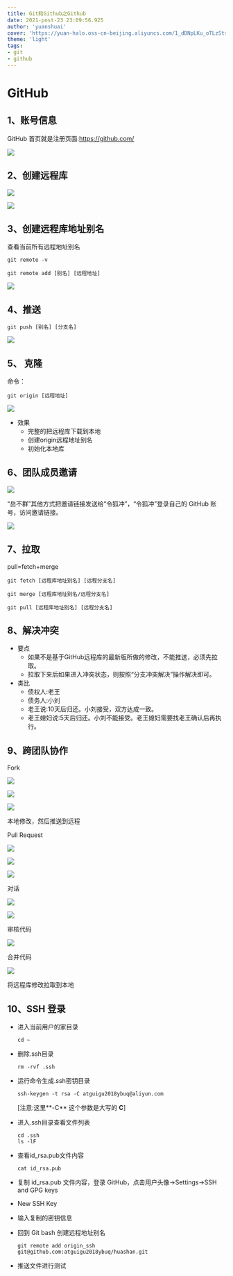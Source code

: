 ```yaml
---
title: Git和Github之Github
date: 2021-post-23 23:09:56.925
author: 'yuanshuai'
cover: 'https://yuan-halo.oss-cn-beijing.aliyuncs.com/1_dDNpLKu_oTLzStsDTnkJ-g.png'
theme: 'light'
tags: 
- git
- github
---
```


# **GitHub**

## **1**、账号信息

GitHub 首页就是注册页面:https://github.com/

![](https://hexobbblog.oss-cn-beijing.aliyuncs.com/images/git_github/40.png)

## 2、创建远程库

![](https://hexobbblog.oss-cn-beijing.aliyuncs.com/images/git_github/41.png)

![](https://hexobbblog.oss-cn-beijing.aliyuncs.com/images/git_github/42.png)

## 3、创建远程库地址别名

查看当前所有远程地址别名

```shell
git remote -v
```

```shell
git remote add [别名] [远程地址]
```

![](https://hexobbblog.oss-cn-beijing.aliyuncs.com/images/git_github/43.png)

## 4、推送

```shell
git push [别名] [分支名]
```

![](https://hexobbblog.oss-cn-beijing.aliyuncs.com/images/git_github/44.png)

## 5、 克隆

命令：

```shell
git origin [远程地址]
```

![](https://hexobbblog.oss-cn-beijing.aliyuncs.com/images/git_github/45.png)

- 效果
  - 完整的把远程库下载到本地
  - 创建origin远程地址别名
  - 初始化本地库

## 6、团队成员邀请

![](https://hexobbblog.oss-cn-beijing.aliyuncs.com/images/git_github/46.png)

“岳不群”其他方式把邀请链接发送给“令狐冲”，“令狐冲”登录自己的 GitHub 账号，访问邀请链接。

![](https://hexobbblog.oss-cn-beijing.aliyuncs.com/images/git_github/47.png)

## 7、拉取

 pull=fetch+merge

```shell
git fetch [远程库地址别名] [远程分支名]

git merge [远程库地址别名/远程分支名]

git pull [远程库地址别名] [远程分支名]
```

## 8、解决冲突

- 要点
  - 如果不是基于GitHub远程库的最新版所做的修改，不能推送，必须先拉取。
  - 拉取下来后如果进入冲突状态，则按照“分支冲突解决”操作解决即可。
- 类比
  - 债权人:老王
  - 债务人:小刘
  - 老王说:10天后归还。小刘接受，双方达成一致。
  - 老王媳妇说:5天后归还。小刘不能接受。老王媳妇需要找老王确认后再执行。

## 9、跨团队协作

Fork

![](https://hexobbblog.oss-cn-beijing.aliyuncs.com/images/git_github/48.png)

![](https://hexobbblog.oss-cn-beijing.aliyuncs.com/images/git_github/49.png)

![](https://hexobbblog.oss-cn-beijing.aliyuncs.com/images/git_github/50.png)

本地修改，然后推送到远程

Pull Request

![](https://hexobbblog.oss-cn-beijing.aliyuncs.com/images/git_github/51.png)

![](https://hexobbblog.oss-cn-beijing.aliyuncs.com/images/git_github/52.png)

![](https://hexobbblog.oss-cn-beijing.aliyuncs.com/images/git_github/53.png)

对话

![](https://hexobbblog.oss-cn-beijing.aliyuncs.com/images/git_github/54.png)

![](https://hexobbblog.oss-cn-beijing.aliyuncs.com/images/git_github/55.png)

审核代码

![](https://hexobbblog.oss-cn-beijing.aliyuncs.com/images/git_github/56.png)

合并代码

![](https://hexobbblog.oss-cn-beijing.aliyuncs.com/images/git_github/57.png)

将远程库修改拉取到本地

## 10、**SSH** 登录

- 进入当前用户的家目录

  ```shell
  cd ~
  ```

- 删除.ssh目录

  ```shell
  rm -rvf .ssh
  ```

- 运行命令生成.ssh密钥目录

  ```shell
  ssh-keygen -t rsa -C atguigu2018ybuq@aliyun.com
  ```

  [注意:这里**-C** 这个参数是大写的 **C**]

- 进入.ssh目录查看文件列表

  ```shell
  cd .ssh
  ls -lF
  ```

- 查看id_rsa.pub文件内容

  ```shell
  cat id_rsa.pub
  ```

- 复制 id_rsa.pub 文件内容，登录 GitHub，点击用户头像→Settings→SSH and GPG keys

- New SSH Key

- 输入复制的密钥信息

- 回到 Git bash 创建远程地址别名

  ```shell
  git remote add origin_ssh git@github.com:atguigu2018ybuq/huashan.git
  ```

- 推送文件进行测试